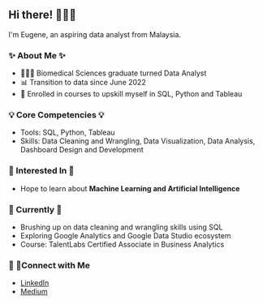 ## Hi there! 🙋🏻‍♂️

I'm Eugene, an aspiring data analyst from Malaysia. 

### ✨ About Me ✨
- 👨🏼‍🔬 Biomedical Sciences graduate turned Data Analyst
- 📊 Transition to data since June 2022
- 📝 Enrolled in courses to upskill myself in SQL, Python and Tableau

### 💡 Core Competencies 💡
- Tools: SQL, Python, Tableau
- Skills: Data Cleaning and Wrangling, Data Visualization, Data Analysis, Dashboard Design and Development

### 🧩 Interested In 🧩
- Hope to learn about **Machine Learning and Artificial Intelligence** 

### 🌱 Currently 🌱
- Brushing up on data cleaning and wrangling skills using SQL
- Exploring Google Analytics and Google Data Studio ecosystem 
- Course: TalentLabs Certified Associate in Business Analytics

### 🤝 🏼Connect with Me
- [LinkedIn](https://www.linkedin.com/in/eugenechua8/)
- [Medium](https://medium.com/@eugenechua88)

<!---
EugeneChua128/EugeneChua128 is a ✨ special ✨ repository because its `README.md` (this file) appears on your GitHub profile.
You can click the Preview link to take a look at your changes.
--->
